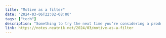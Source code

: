 ```yaml
---
title: "Motive as a filter"
date: "2024-03-06T22:02-08:00"
tags: ["tech"]
description: "Something to try the next time you’re considering a product or a service: spend a little time thinking about the motive behind it."
link: https://notes.neatnik.net/2024/03/motive-as-a-filter
---
```

